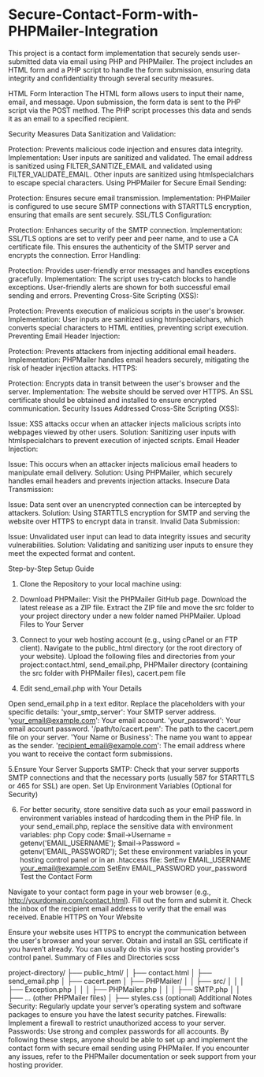 # Secure-Contact-Form-with-PHPMailer-Integration
This project is a contact form implementation that securely sends user-submitted data via email using PHP and PHPMailer. The project includes an HTML form and a PHP script to handle the form submission, ensuring data integrity and confidentiality through several security measures.

HTML Form Interaction
The HTML form allows users to input their name, email, and message. Upon submission, the form data is sent to the PHP script via the POST method. The PHP script processes this data and sends it as an email to a specified recipient.

Security Measures
Data Sanitization and Validation:

Protection: Prevents malicious code injection and ensures data integrity.
Implementation: User inputs are sanitized and validated. The email address is sanitized using FILTER_SANITIZE_EMAIL and validated using FILTER_VALIDATE_EMAIL. Other inputs are sanitized using htmlspecialchars to escape special characters.
Using PHPMailer for Secure Email Sending:

Protection: Ensures secure email transmission.
Implementation: PHPMailer is configured to use secure SMTP connections with STARTTLS encryption, ensuring that emails are sent securely.
SSL/TLS Configuration:

Protection: Enhances security of the SMTP connection.
Implementation: SSL/TLS options are set to verify peer and peer name, and to use a CA certificate file. This ensures the authenticity of the SMTP server and encrypts the connection.
Error Handling:

Protection: Provides user-friendly error messages and handles exceptions gracefully.
Implementation: The script uses try-catch blocks to handle exceptions. User-friendly alerts are shown for both successful email sending and errors.
Preventing Cross-Site Scripting (XSS):

Protection: Prevents execution of malicious scripts in the user's browser.
Implementation: User inputs are sanitized using htmlspecialchars, which converts special characters to HTML entities, preventing script execution.
Preventing Email Header Injection:

Protection: Prevents attackers from injecting additional email headers.
Implementation: PHPMailer handles email headers securely, mitigating the risk of header injection attacks.
HTTPS:

Protection: Encrypts data in transit between the user's browser and the server.
Implementation: The website should be served over HTTPS. An SSL certificate should be obtained and installed to ensure encrypted communication.
Security Issues Addressed
Cross-Site Scripting (XSS):

Issue: XSS attacks occur when an attacker injects malicious scripts into webpages viewed by other users.
Solution: Sanitizing user inputs with htmlspecialchars to prevent execution of injected scripts.
Email Header Injection:

Issue: This occurs when an attacker injects malicious email headers to manipulate email delivery.
Solution: Using PHPMailer, which securely handles email headers and prevents injection attacks.
Insecure Data Transmission:

Issue: Data sent over an unencrypted connection can be intercepted by attackers.
Solution: Using STARTTLS encryption for SMTP and serving the website over HTTPS to encrypt data in transit.
Invalid Data Submission:

Issue: Unvalidated user input can lead to data integrity issues and security vulnerabilities.
Solution: Validating and sanitizing user inputs to ensure they meet the expected format and content.

Step-by-Step Setup Guide
1. Clone the Repository to your local machine using:

2. Download PHPMailer: Visit the PHPMailer GitHub page. Download the latest release as a ZIP file. Extract the ZIP file and move the src folder to your project directory under a new folder named PHPMailer. Upload Files to Your Server

3. Connect to your web hosting account (e.g., using cPanel or an FTP client). Navigate to the public_html directory (or the root directory of your website). Upload the following files and directories from your project:contact.html, send_email.php, PHPMailer directory (containing the src folder with PHPMailer files), cacert.pem file
   
4. Edit send_email.php with Your Details

Open send_email.php in a text editor.
Replace the placeholders with your specific details:
'your_smtp_server': Your SMTP server address.
'your_email@example.com': Your email account.
'your_password': Your email account password.
'/path/to/cacert.pem': The path to the cacert.pem file on your server.
'Your Name or Business': The name you want to appear as the sender.
'recipient_email@example.com': The email address where you want to receive the contact form submissions.

5.Ensure Your Server Supports SMTP: Check that your server supports SMTP connections and that the necessary ports (usually 587 for STARTTLS or 465 for SSL) are open.
Set Up Environment Variables (Optional for Security)

6. For better security, store sensitive data such as your email password in environment variables instead of hardcoding them in the PHP file.
In your send_email.php, replace the sensitive data with environment variables:
php
Copy code:
$mail->Username = getenv('EMAIL_USERNAME');
$mail->Password = getenv('EMAIL_PASSWORD');
Set these environment variables in your hosting control panel or in an .htaccess file:
SetEnv EMAIL_USERNAME your_email@example.com
SetEnv EMAIL_PASSWORD your_password
Test the Contact Form

Navigate to your contact form page in your web browser (e.g., http://yourdomain.com/contact.html).
Fill out the form and submit it.
Check the inbox of the recipient email address to verify that the email was received.
Enable HTTPS on Your Website

Ensure your website uses HTTPS to encrypt the communication between the user's browser and your server. Obtain and install an SSL certificate if you haven’t already.
You can usually do this via your hosting provider's control panel.
Summary of Files and Directories
scss

project-directory/
├── public_html/
│   ├── contact.html
│   ├── send_email.php
│   ├── cacert.pem
│   ├── PHPMailer/
│   │   ├── src/
│   │   │   ├── Exception.php
│   │   │   ├── PHPMailer.php
│   │   │   ├── SMTP.php
│   │   ├── ... (other PHPMailer files)
│   ├── styles.css (optional)
Additional Notes
Security: Regularly update your server’s operating system and software packages to ensure you have the latest security patches.
Firewalls: Implement a firewall to restrict unauthorized access to your server.
Passwords: Use strong and complex passwords for all accounts.
By following these steps, anyone should be able to set up and implement the contact form with secure email sending using PHPMailer. If you encounter any issues, refer to the PHPMailer documentation or seek support from your hosting provider.
